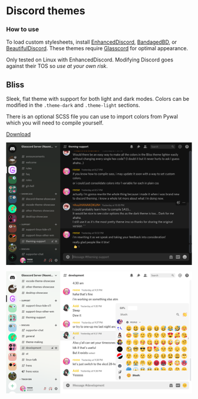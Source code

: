 # Discord themes

### How to use

To load custom stylesheets, install [EnhancedDiscord](https://github.com/joe27g/EnhancedDiscord), [BandagedBD](https://github.com/rauenzi/BetterDiscordApp), or [BeautifulDiscord](https://github.com/leovoel/BeautifulDiscord). These themes require [Glasscord](https://github.com/AryToNeX/Glasscord) for optimal appearance.

Only tested on Linux with EnhancedDiscord. Modifying Discord goes against their TOS so *use at your own risk*.

## Bliss

Sleek, flat theme with support for both light and dark modes. Colors can be modified in the `.theme-dark` and `.theme-light` sections.

There is an optional SCSS file you can use to import colors from Pywal which you will need to compile yourself.

[Download](https://raw.githubusercontent.com/katacarbix/discord-themes/master/bliss/bliss.theme.css)

![Dark mode preview](bliss/preview-dark.png)

![Light mode preview](bliss/preview-light.png)
